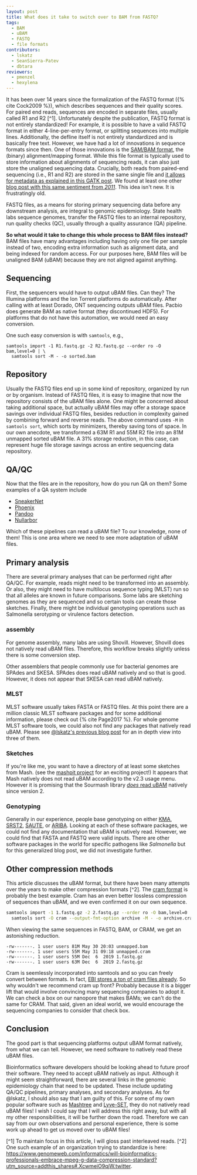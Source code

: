 ```yaml
---
layout: post
title: What does it take to switch over to BAM from FASTQ?
tags:
  - BAM
  - uBAM
  - FASTQ
  - file formats 
contributors:
  - lskatz
  - SeanSierra-Patev
  - dbtara
reviewers:
  - pmenzel
  - hexylena 
---
```


It has been over 14 years since the formalization of the FASTQ format ({% cite Cock2009 %}),
which describes sequences and their quality scores.
For paired end reads, sequences are encoded in separate files, usually called R1 and R2 [^1].
Unfortunately despite the publication,
FASTQ format is not entirely standardized!
For example, it is possible to have a valid FASTQ format in either 4-line-per-entry format,
or splitting sequences into multiple lines.
Additionally, the defline itself is not entirely standardized and is basically free text.
However, we have had a lot of innovations in sequence formats since then.
One of those innovations is the [SAM/BAM format](https://samtools.github.io/hts-specs/), the (binary) alignment/mapping format. While this file format is typically used to store information about alignments of sequencing reads, it can also just store the unaligned sequencing data.
Crucially, both reads from paired-end sequencing (i.e., R1 and R2) are stored in the same single file
and [it allows for metadata as explained in this GATK post](https://gatk.broadinstitute.org/hc/en-us/articles/360035532132-uBAM-Unmapped-BAM-Format).
We found at least one other [blog post with this same sentiment from _2011_](https://blastedbio.blogspot.com/2011/10/fastq-must-die-long-live-sambam.html).
This idea isn't new.
It is frustratingly old.

FASTQ files, as a means for storing primary sequencing data before any downstream analysis, are integral to genomic epidemiology.
State health labs sequence genomes,
transfer the FASTQ files to an internal repository,
run quality checks (QC), usually through a quality assurance (QA) pipeline.

**So what would it take to change this whole process to BAM files instead?**  
BAM files have many advantages including having only one file per sample instead of two,
encoding extra information such as alignment data,
and being indexed for random access.
For our purposes here, BAM files will be unaligned BAM (uBAM)
because they are not aligned against anything.

## Sequencing

First, the sequencers would have to output uBAM files.
Can they?
The Illumina platforms and the Ion Torrent platforms do automatically.
After calling with at least Dorado, ONT sequencing outputs uBAM files.
Pacbio does generate BAM as native format (they discontinued HDF5).
For platforms that do not have this automation,
we would need an easy conversion.

One such easy conversion is with `samtools`, e.g.,

```shell
samtools import -1 R1.fastq.gz -2 R2.fastq.gz --order ro -O bam,level=0 | \
  samtools sort -M - -o sorted.bam
```

## Repository

Usually the FASTQ files end up in some kind of repository, organized by
run or by organism.
Instead of FASTQ files, it is easy to imagine that now the
repository consists of the uBAM files alone.
One might be concerned about taking additional space,
but actually uBAM files may offer a storage space savings over individual FASTQ files,
besides reduction in complexity gained by combining forward and reverse reads.
The above command uses `-M` in `samtools sort`, which sorts by minimizers, thereby saving tons of space.
In our own anecdote, we transformed a 63M R1 and 55M R2 file into an 81M unmapped sorted uBAM file.
A 31% storage reduction, in this case, can represent huge file storage savings across an entire sequencing data repository.

## QA/QC

Now that the files are in the repository, how do you run QA on them?
Some examples of a QA system include

* [SneakerNet](https://github.com/lskatz/SneakerNet)
* [Phoenix](https://github.com/CDCgov/phoenix)
* [Pandoo](https://github.com/schultzm/pandoo)
* [Nullarbor](https://github.com/tseemann/nullarbor)

Which of these pipelines can read a uBAM file?
To our knowledge, none of them!
This is one area where we need to see more adaptation of uBAM files.

## Primary analysis

There are several primary analyses that can be performed
right after QA/QC.
For example, reads might need to be transformed into an assembly.
Or also, they might need to have multilocus sequence typing (MLST)
run so that all alleles are known in future comparisons.
Some labs are sketching genomes as they are sequenced
and so certain tools can create those sketches.
Finally, there might be individual genotyping operations
such as Salmonella serotyping or virulence factors detection.

### assembly

For genome assembly, many labs are using Shovill.
However, Shovill does not natively read uBAM files.
Therefore, this workflow breaks slightly unless there is some conversion step.

Other assemblers that people commonly use for bacterial genomes are SPAdes and SKESA.
SPAdes does read uBAM natively and so that is good.
However, it does not appear that SKESA can read uBAM natively.

### MLST

MLST software usually takes FASTA or FASTQ files.
At this point there are a million classic MLST software packages and for some additional information,
please check out {% cite Page2017 %}.
For whole genome MLST software tools, we could also not find any packages that natively read uBAM.
Please see [@lskatz's previous blog post](https://lskatz.github.io/posts/2023/04/09/wgMLST.html) for an in depth view into three of them.

### Sketches

If you're like me, you want to have a directory of at least some sketches from Mash.
(see the [mashpit project](https://github.com/tongzhouxu/mashpit) for an exciting project!)
It appears that Mash natively does not read uBAM according to the v2.3 usage menu.
However it is promising that the Sourmash library [_does_ read uBAM](https://sourmash.readthedocs.io/en/latest/release-notes/sourmash-2.0.html#major-new-features-since-1-0) natively since version 2.

### Genotyping

Generally in our experience, people base genotyping on either
[KMA](https://bitbucket.org/genomicepidemiology/kma),
[SRST2](https://github.com/katholt/srst2),
[SAUTE](https://github.com/ncbi/SKESA),
or [ARIBA](https://github.com/sanger-pathogens/ariba).
Looking at each of these software packages, we could not find any documentation that uBAM is natively read.
However, we could find that FASTA and FASTQ were valid inputs.
There are other software packages in the world for specific pathogens like _Salmonella_
but for this generalized blog post, we did not investigate further.

## Other compression methods

This article discusses the uBAM format, but there have been many attempts over the years to make other compression formats [^2].
The [cram format](https://samtools.github.io/hts-specs/CRAMv3.pdf) is probably the best example.
Cram has an even better lossless compression of sequences than uBAM,
and we even confirmed it on our own sequence.

```bash
samtools import -1 1.fastq.gz -2 2.fastq.gz --order ro -O bam,level=0 | \
  samtools sort -O cram --output-fmt-option archive -M - -o archive.cram
```

When viewing the same sequences in FASTQ, BAM, or CRAM, we get an astonishing reduction.

```text
-rw-------. 1 user users 81M May 30 20:03 unmapped.bam
-rw-------. 1 user users 55M May 31 09:18 unmapped.cram
-rw-------. 1 user users 55M Dec  6  2019 1.fastq.gz
-rw-------. 1 user users 63M Dec  6  2019 2.fastq.gz
```

Cram is seemlessly incorporated into samtools and so you can freely convert between formats.
In fact, [EBI stores a ton of cram files already](https://x.com/BonfieldJames/status/1182180199657607168).
So why wouldn't we recommend cram up front?
Probably because it is a bigger lift that would involve convincing many sequencing companies to adopt it.
We can check a box on our nanopore that makes BAMs; we can't do the same for CRAM.
That said, given an ideal world, we would encourage the sequencing companies to consider that check box.

## Conclusion

The good part is that sequencing platforms output uBAM format natively, from what we can tell.
However, we need software to natively read these uBAM files.

Bioinformatics software developers should be looking ahead
to future proof their software.
They need to accept uBAM natively as input.
Although it might seem straightforward, there are several
links in the genomic epidemiology chain that need to be
updated.
These include updating QA/QC pipelines, primary analyses, and
secondary analyses.
As for @lskatz, I should also say that I am guilty of this.
For some of my own popular software such as
[Mashtree](https://github.com/lskatz/mashtree/tree/master/.github/workflows)
and [Lyve-SET](https://github.com/lskatz/lyve-SET/), they do not natively read uBAM files!
I wish I could say that I will address this right away, but with all my other responsibilities, it will be further down the road.
Therefore we can say from our own observations and personal experience, there is some work up ahead to get us moved over to uBAM files!

[^1] To maintain focus in this article, I will gloss past interleaved reads.
[^2] One such example of an organization trying to standardize is here: <https://www.genomeweb.com/informatics/will-bioinformatics-professionals-embrace-mpeg-g-data-compression-standard?utm_source=addthis_shares#.XcwmeiO9qjW.twitter>.
